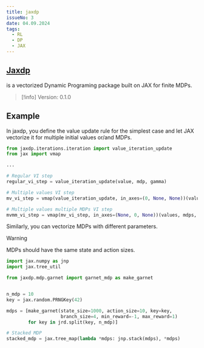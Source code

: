 ```yaml
---
title: jaxdp
issueNo: 3
date: 04.09.2024
tags:
  - RL
  - DP
  - JAX
---
```


## [Jaxdp](https://github.com/TolgaOk/jaxdp)
 is a vectorized Dynamic Programing package built on JAX for finite MDPs.

> [!info]
> Version: 0.1.0


## Example

In jaxdp, you define the value update rule for the simplest case and let JAX vectorize it for multiple initial values or/and MDPs.

```python title="Vectorized Algorithms"
from jaxdp.iterations.iteration import value_iteration_update
from jax import vmap

...

# Regular VI step
regular_vi_step = value_iteration_update(value, mdp, gamma)

# Multiple values VI step
mv_vi_step = vmap(value_iteration_update, in_axes=(0, None, None))(values, mdp, gamma)

# Multiple values multiple MDPs VI step
mvmm_vi_step = vmap(mv_vi_step, in_axes=(None, 0, None))(values, mdps, gamma)
```

Similarly, you can vectorize MDPs with different parameters.

> [!warning]
> MDPs should have the same state and action sizes.

```python title="Vectorized garnet MDPs with different seeds"
import jax.numpy as jnp
import jax.tree_util

from jaxdp.mdp.garnet import garnet_mdp as make_garnet


n_mdp = 10
key = jax.random.PRNGKey(42)

mdps = [make_garnet(state_size=1000, action_size=10, key=key,
                    branch_size=4, min_reward=-1, max_reward=1)
        for key in jrd.split(key, n_mdp)]

# Stacked MDP
stacked_mdp = jax.tree_map(lambda *mdps: jnp.stack(mdps), *mdps)
```
